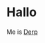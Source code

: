 <h1>Hallo</h1>
<p1>Me is 
<a href="https://doc-08-8s-docs.googleusercontent.com/docs/securesc/jm24kqstj4gjj4d98ioecplv2pfmgjkv/ocjm3apskcti0edr4vgra92jhlffc6ke/1611606750000/00831866547014643140/00831866547014643140/1wh_-AZzKHybWhRndqSCNiVqez3-BqUvL?e=download&authuser=0">Derp</a>
